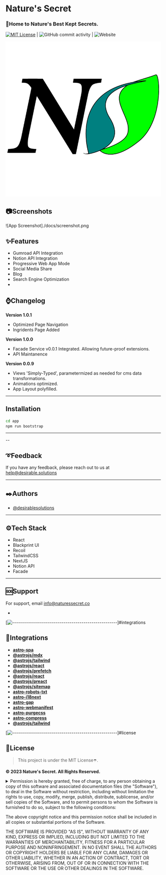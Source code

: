 <!-- ⚠️ This README has been generated from the file(s) "DOCUMENTATION.md" ⚠️-->
<h1>Nature's Secret</h1>

### 🌿Home to Nature's Best Kept Secrets.

 [![MIT License](https://img.shields.io/badge/License-MIT-green.svg)](https://choosealicense.com/licenses/mit/) | ![GitHub commit activity](https://img.shields.io/github/commit-activity/w/naturessecretco/naturessecret.co?color=green&label=activity&logo=github&logoColor=yellow&style=plastic) | ![Website](https://img.shields.io/website?down_color=red&down_message=fuck%21&label=status&logo=git&logoColor=yellow&up_message=systems%20online&url=https%3A%2F%2Fnaturessecret.co)

<img src="./docs/logo.png" />



<h2>📷Screenshots</h2>

![App Screenshot]./docs/screenshot.png

<h2>✨Features</h2>

* Gumroad API Integration
* Notion API Integration
* Progressive Web App Mode
* Social Media Share
* Blog
* Search Engine Optimization
* 

<h2>⌚Changelog</h2>


**Version 1.0.1**
* Optimized Page Navigation
* Ingridents Page Added


**Version 1.0.0**
* Facade Service v0.0.1 Integrated. Allowing future-proof extensions.
* API Maintanence 


**Version 0.0.9**
* Views 'Simply-Typed', parametermized as needed for cms data transformations. 
* Animations optimized. 
* App Layout polyfilled. 

---
<h2>Installation</h2>


```bash
cd app
npm run bootstrap 
```

---

--
<h2>➰Feedback</h2>

If you have any feedback, please reach out to us at help@desirable.solutions

---
<h2>✒️Authors</h2>

- [@desirablesolutions](https://www.github.com/desirablesolutions)


---
<h2>⚙️Tech Stack</h2>

* React
* Blackprint UI
* Recoil
* TailwindCSS
* NextJS
* Notion API
* Facade 
  
---


    
<h2>🆘Support</h2>

For support, email info@naturessecret.co

-


[![-----------------------------------------------------](https://raw.githubusercontent.com/andreasbm/readme/master/assets/lines/dark.png)]#integrations

## 🔌Integrations

* [**astro-spa**](https://github.com/RafidMuhymin/astro-spa#readme)
* [**@astrojs/mdx**](https://docs.astro.build/en/guides/integrations-guide/mdx/)
* [**@astrojs/tailwind**](https://docs.astro.build/en/guides/integrations-guide/mdx/)
* [**@astrojs/react**](https://docs.astro.build/en/guides/integrations-guide/mdx/)
* [**@astrojs/prefetch**](https://docs.astro.build/en/guides/integrations-guide/mdx/)
* [**@astrojs/react**](https://docs.astro.build/en/guides/integrations-guide/solid-js/)
* [**@astrojs/preact**](https://docs.astro.build/en/guides/integrations-guide/mdx/)
* [**@astrojs/sitemap**](https://docs.astro.build/en/guides/integrations-guide/sitemap/)
* [**astro-robots-txt**](https://github.com/alextim/astro-lib/tree/main/packages/astro-robots-txt#readme)
* [**astro-i18next**](https://github.com/yassinedoghri/astro-i18next#readme)
* [**astro-gap**](https://www.npmjs.com/package/astro-gap)
* [**astro-webmanifest**](https://github.com/alextim/astro-lib/tree/main/packages/astro-webmanifest#readme)
* [**astro-purgecss**](https://github.com/codiume/orbit/tree/main/packages/astro-purgecss)
* [**astro-compress**](https://github.com/astro-community/astro-compress#readme)
* [**@astrojs/tailwind**](https://docs.astro.build/en/guides/integrations-guide/tailwind/)




[![-----------------------------------------------------](https://raw.githubusercontent.com/andreasbm/readme/master/assets/lines/dark.png)]#license

## 📜License

> This project is under the MIT License☂️. 

**©️ 2023 Nature's Secret. All Rights Reserved.**

<details>
<summary>
Permission is hereby granted, free of charge, to any person obtaining a copy
of this software and associated documentation files (the "Software"), to deal
in the Software without restriction, including without limitation the rights
to use, copy, modify, merge, publish, distribute, sublicense, and/or sell
copies of the Software, and to permit persons to whom the Software is
furnished to do so, subject to the following conditions:

The above copyright notice and this permission notice shall be included in all
copies or substantial portions of the Software.

THE SOFTWARE IS PROVIDED "AS IS", WITHOUT WARRANTY OF ANY KIND, EXPRESS OR
IMPLIED, INCLUDING BUT NOT LIMITED TO THE WARRANTIES OF MERCHANTABILITY,
FITNESS FOR A PARTICULAR PURPOSE AND NONINFRINGEMENT. IN NO EVENT SHALL THE
AUTHORS OR COPYRIGHT HOLDERS BE LIABLE FOR ANY CLAIM, DAMAGES OR OTHER
LIABILITY, WHETHER IN AN ACTION OF CONTRACT, TORT OR OTHERWISE, ARISING FROM,
OUT OF OR IN CONNECTION WITH THE SOFTWARE OR THE USE OR OTHER DEALINGS IN THE
SOFTWARE.

 </summary>
</details>
